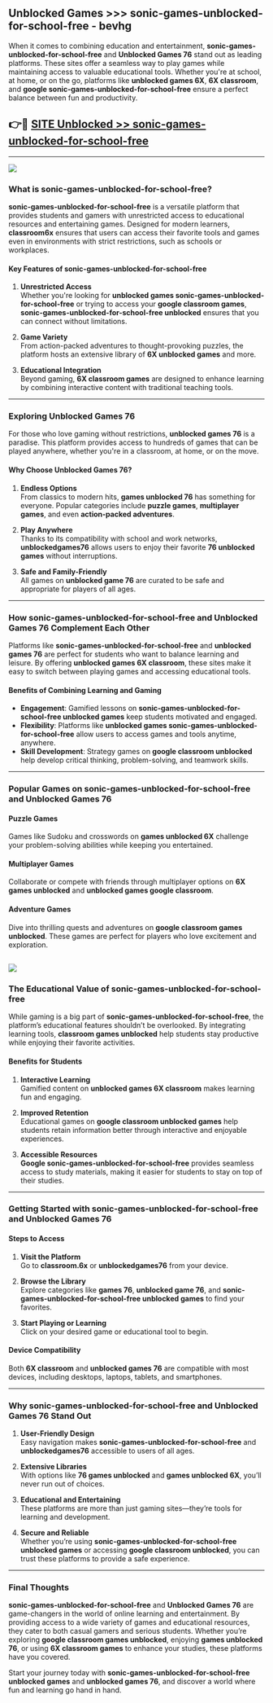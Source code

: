 ## Unblocked Games >>> sonic-games-unblocked-for-school-free - bevhg 

When it comes to combining education and entertainment, **sonic-games-unblocked-for-school-free** and **Unblocked Games 76** stand out as leading platforms. These sites offer a seamless way to play games while maintaining access to valuable educational tools. Whether you're at school, at home, or on the go, platforms like **unblocked games 6X**, **6X classroom**, and **google sonic-games-unblocked-for-school-free** ensure a perfect balance between fun and productivity.
## 👉🔴 [SITE Unblocked >> sonic-games-unblocked-for-school-free](http://unblockedgames.edu.pl?title=sonic-games-unblocked-for-school-free&ref=24J)
---
<a href="http://unblockedgames.edu.pl?title=sonic-games-unblocked-for-school-free&ref=24J/"><img src="https://github.com/user-attachments/assets/438f12ca-57a4-47a3-8ead-c64da593a1e5"/></a>
### What is sonic-games-unblocked-for-school-free?  

**sonic-games-unblocked-for-school-free** is a versatile platform that provides students and gamers with unrestricted access to educational resources and entertaining games. Designed for modern learners, **classroom6x** ensures that users can access their favorite tools and games even in environments with strict restrictions, such as schools or workplaces.  

#### Key Features of sonic-games-unblocked-for-school-free  

1. **Unrestricted Access**  
   Whether you're looking for **unblocked games sonic-games-unblocked-for-school-free** or trying to access your **google classroom games**, **sonic-games-unblocked-for-school-free unblocked** ensures that you can connect without limitations.  

2. **Game Variety**  
   From action-packed adventures to thought-provoking puzzles, the platform hosts an extensive library of **6X unblocked games** and more.  

3. **Educational Integration**  
   Beyond gaming, **6X classroom games** are designed to enhance learning by combining interactive content with traditional teaching tools.  



---

### Exploring Unblocked Games 76  

For those who love gaming without restrictions, **unblocked games 76** is a paradise. This platform provides access to hundreds of games that can be played anywhere, whether you're in a classroom, at home, or on the move.  

#### Why Choose Unblocked Games 76?  

1. **Endless Options**  
   From classics to modern hits, **games unblocked 76** has something for everyone. Popular categories include **puzzle games**, **multiplayer games**, and even **action-packed adventures**.  

2. **Play Anywhere**  
   Thanks to its compatibility with school and work networks, **unblockedgames76** allows users to enjoy their favorite **76 unblocked games** without interruptions.  

3. **Safe and Family-Friendly**  
   All games on **unblocked game 76** are curated to be safe and appropriate for players of all ages.  

---

### How sonic-games-unblocked-for-school-free and Unblocked Games 76 Complement Each Other  

Platforms like **sonic-games-unblocked-for-school-free** and **unblocked games 76** are perfect for students who want to balance learning and leisure. By offering **unblocked games 6X classroom**, these sites make it easy to switch between playing games and accessing educational tools.  

#### Benefits of Combining Learning and Gaming  

- **Engagement**: Gamified lessons on **sonic-games-unblocked-for-school-free unblocked games** keep students motivated and engaged.  
- **Flexibility**: Platforms like **unblocked games sonic-games-unblocked-for-school-free** allow users to access games and tools anytime, anywhere.  
- **Skill Development**: Strategy games on **google classroom unblocked** help develop critical thinking, problem-solving, and teamwork skills.  

---

### Popular Games on sonic-games-unblocked-for-school-free and Unblocked Games 76  

#### Puzzle Games  

Games like Sudoku and crosswords on **games unblocked 6X** challenge your problem-solving abilities while keeping you entertained.  

#### Multiplayer Games  

Collaborate or compete with friends through multiplayer options on **6X games unblocked** and **unblocked games google classroom**.  

#### Adventure Games  

Dive into thrilling quests and adventures on **google classroom games unblocked**. These games are perfect for players who love excitement and exploration.  

<a href="http://download.freeplayer.one?title=sonic-games-unblocked-for-school-free&ref=23D/"><img src="https://github.com/user-attachments/assets/fe0c3e91-c8e1-489c-acf0-e2f614c12fb8"/></a>
---

### The Educational Value of sonic-games-unblocked-for-school-free  

While gaming is a big part of **sonic-games-unblocked-for-school-free**, the platform’s educational features shouldn’t be overlooked. By integrating learning tools, **classroom games unblocked** help students stay productive while enjoying their favorite activities.  

#### Benefits for Students  

1. **Interactive Learning**  
   Gamified content on **unblocked games 6X classroom** makes learning fun and engaging.  

2. **Improved Retention**  
   Educational games on **google classroom unblocked games** help students retain information better through interactive and enjoyable experiences.  

3. **Accessible Resources**  
   **Google sonic-games-unblocked-for-school-free** provides seamless access to study materials, making it easier for students to stay on top of their studies.  

---

### Getting Started with sonic-games-unblocked-for-school-free and Unblocked Games 76  

#### Steps to Access  

1. **Visit the Platform**  
   Go to **classroom.6x** or **unblockedgames76** from your device.  

2. **Browse the Library**  
   Explore categories like **games 76**, **unblocked game 76**, and **sonic-games-unblocked-for-school-free unblocked games** to find your favorites.  

3. **Start Playing or Learning**  
   Click on your desired game or educational tool to begin.  

#### Device Compatibility  

Both **6X classroom** and **unblocked games 76** are compatible with most devices, including desktops, laptops, tablets, and smartphones.  

---

### Why sonic-games-unblocked-for-school-free and Unblocked Games 76 Stand Out  

1. **User-Friendly Design**  
   Easy navigation makes **sonic-games-unblocked-for-school-free** and **unblockedgames76** accessible to users of all ages.  

2. **Extensive Libraries**  
   With options like **76 games unblocked** and **games unblocked 6X**, you’ll never run out of choices.  

3. **Educational and Entertaining**  
   These platforms are more than just gaming sites—they’re tools for learning and development.  

4. **Secure and Reliable**  
   Whether you’re using **sonic-games-unblocked-for-school-free unblocked games** or accessing **google classroom unblocked**, you can trust these platforms to provide a safe experience.  

---

### Final Thoughts  

**sonic-games-unblocked-for-school-free** and **Unblocked Games 76** are game-changers in the world of online learning and entertainment. By providing access to a wide variety of games and educational resources, they cater to both casual gamers and serious students. Whether you’re exploring **google classroom games unblocked**, enjoying **games unblocked 76**, or using **6X classroom games** to enhance your studies, these platforms have you covered.  

Start your journey today with **sonic-games-unblocked-for-school-free unblocked games** and **unblocked games 76**, and discover a world where fun and learning go hand in hand.  